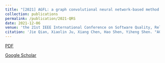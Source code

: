 ```yaml
---
title: "[2021] AGFL: a graph convolutional neural network-based method for fault localization"
collection: publications
permalink: /publication/2021-QRS
date: 2021-12-06
venue: 'the 21st IEEE International Conference on Software Quality, Reliability, and Security (QRS 2021) —— CCF C'
citation: 'Jie Qian, Xiaolin Ju, Xiang Chen, Hao Shen, Yiheng Shen. "AGFL: a graph convolutional neural network-based method for fault localization." the IEEE 21st International Conference on Software Quality, Reliability, and Security Companion (QRS 2021), Hainan, China, December 6-10, 2021.'
---
```


[PDF](http://ntu-juking.github.io/files/QRS2021.pdf)

[Google Scholar](https://scholar.google.com/scholar?hl=en&as_sdt=0%2C5&q=AGFL%3A+a+graph+convolutional+neural+network-based+method+for+fault+localization&btnG=)

